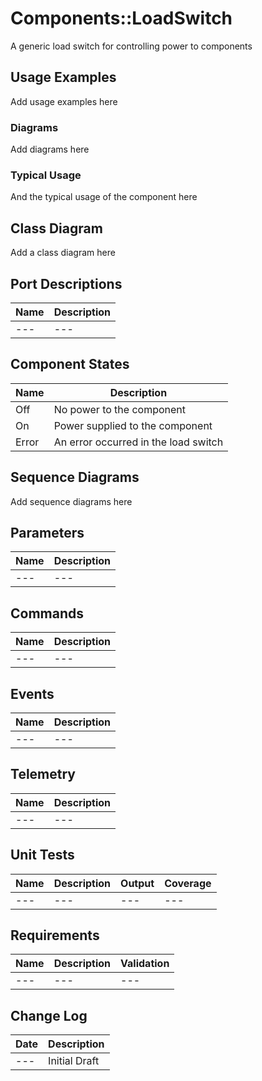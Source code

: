# Components::LoadSwitch

A generic load switch for controlling power to components

## Usage Examples
Add usage examples here

### Diagrams
Add diagrams here

### Typical Usage
And the typical usage of the component here

## Class Diagram
Add a class diagram here

## Port Descriptions
| Name | Description |
|---|---|
|---|---|

## Component States
| Name  | Description                          |
|-------|--------------------------------------|
| Off   | No power to the component            |
| On    | Power supplied to the component      |
| Error | An error occurred in the load switch |

## Sequence Diagrams
Add sequence diagrams here

## Parameters
| Name | Description |
|---|---|
|---|---|

## Commands
| Name | Description |
|---|---|
|---|---|

## Events
| Name | Description |
|---|---|
|---|---|

## Telemetry
| Name | Description |
|---|---|
|---|---|

## Unit Tests
| Name | Description | Output | Coverage |
|---|---|---|---|
|---|---|---|---|

## Requirements
| Name | Description | Validation |
|---|---|---|
|---|---|---|

## Change Log
| Date | Description |
|---|---|
|---| Initial Draft |